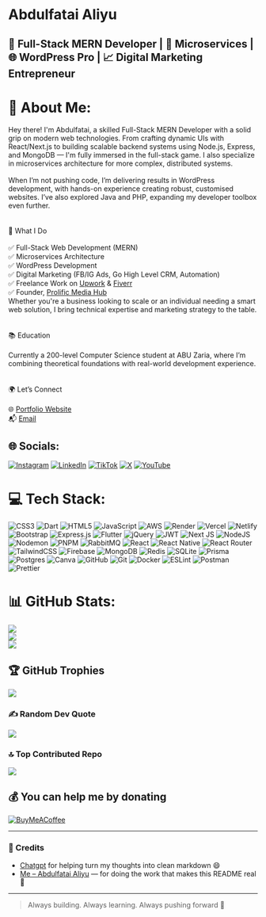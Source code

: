 # Abdulfatai Aliyu

## 🚀 Full-Stack MERN Developer | 🧠 Microservices | 🌐 WordPress Pro | 📈 Digital Marketing Entrepreneur



# 💫 About Me:
Hey there! I'm Abdulfatai, a skilled Full-Stack MERN Developer with a solid grip on modern web technologies. From crafting dynamic UIs with React/Next.js to building scalable backend systems using Node.js, Express, and MongoDB — I'm fully immersed in the full-stack game. I also specialize in microservices architecture for more complex, distributed systems.<br><br>When I’m not pushing code, I’m delivering results in WordPress development, with hands-on experience creating robust, customised websites. I’ve also explored Java and PHP, expanding my developer toolbox even further.<br><br><br>🚀 What I Do<br><br>    ✅ Full-Stack Web Development (MERN)<br>    ✅ Microservices Architecture<br>    ✅ WordPress Development<br>    ✅ Digital Marketing (FB/IG Ads, Go High Level CRM, Automation)<br>     ✅ Freelance Work on [Upwork](https://www.upwork.com/freelancers/~01947ddbabf861c9db?mp_source=share) & [Fiverr](https://www.fiverr.com/s/KeRpB3W) <br>
✅ Founder, [Prolific Media Hub](https://itz-abdulfatai.github.io/portfolio/smma-abdul/)<br>Whether you're a business looking to scale or an individual needing a smart web solution, I bring technical expertise and marketing strategy to the table.<br><br><br>📚 Education<br><br>Currently a 200-level Computer Science student at ABU Zaria, where I’m combining theoretical foundations with real-world development experience.<br><br><br>🌍 Let’s Connect<br><br> 🌐 [Portfolio Website](https://abdul-portfolio-lw7s.onrender.com/)<br>    📬 [Email](mailto:abdulfataialiyu4@gmail.com)<br>


## 🌐 Socials:
[![Instagram](https://img.shields.io/badge/Instagram-%23E4405F.svg?logo=Instagram&logoColor=white)](https://instagram.com/itz_abdul.fatai) [![LinkedIn](https://img.shields.io/badge/LinkedIn-%230077B5.svg?logo=linkedin&logoColor=white)](https://linkedin.com/in/abdulfatai-aliyu-b1900a293) [![TikTok](https://img.shields.io/badge/TikTok-%23000000.svg?logo=TikTok&logoColor=white)](https://tiktok.com/@itz_abdulfatai) [![X](https://img.shields.io/badge/X-black.svg?logo=X&logoColor=white)](https://x.com/itz_abdulfatai) [![YouTube](https://img.shields.io/badge/YouTube-%23FF0000.svg?logo=YouTube&logoColor=white)](https://youtube.com/@UCkG0oTca_YU10UkOUnZbIXA) 

# 💻 Tech Stack:
![CSS3](https://img.shields.io/badge/css3-%231572B6.svg?style=for-the-badge&logo=css3&logoColor=white) ![Dart](https://img.shields.io/badge/dart-%230175C2.svg?style=for-the-badge&logo=dart&logoColor=white) ![HTML5](https://img.shields.io/badge/html5-%23E34F26.svg?style=for-the-badge&logo=html5&logoColor=white) ![JavaScript](https://img.shields.io/badge/javascript-%23323330.svg?style=for-the-badge&logo=javascript&logoColor=%23F7DF1E) ![AWS](https://img.shields.io/badge/AWS-%23FF9900.svg?style=for-the-badge&logo=amazon-aws&logoColor=white) ![Render](https://img.shields.io/badge/Render-%46E3B7.svg?style=for-the-badge&logo=render&logoColor=white) ![Vercel](https://img.shields.io/badge/vercel-%23000000.svg?style=for-the-badge&logo=vercel&logoColor=white) ![Netlify](https://img.shields.io/badge/netlify-%23000000.svg?style=for-the-badge&logo=netlify&logoColor=#00C7B7) ![Bootstrap](https://img.shields.io/badge/bootstrap-%238511FA.svg?style=for-the-badge&logo=bootstrap&logoColor=white) ![Express.js](https://img.shields.io/badge/express.js-%23404d59.svg?style=for-the-badge&logo=express&logoColor=%2361DAFB) ![Flutter](https://img.shields.io/badge/Flutter-%2302569B.svg?style=for-the-badge&logo=Flutter&logoColor=white) ![jQuery](https://img.shields.io/badge/jquery-%230769AD.svg?style=for-the-badge&logo=jquery&logoColor=white) ![JWT](https://img.shields.io/badge/JWT-black?style=for-the-badge&logo=JSON%20web%20tokens) ![Next JS](https://img.shields.io/badge/Next-black?style=for-the-badge&logo=next.js&logoColor=white) ![NodeJS](https://img.shields.io/badge/node.js-6DA55F?style=for-the-badge&logo=node.js&logoColor=white) ![Nodemon](https://img.shields.io/badge/NODEMON-%23323330.svg?style=for-the-badge&logo=nodemon&logoColor=%BBDEAD) ![PNPM](https://img.shields.io/badge/pnpm-%234a4a4a.svg?style=for-the-badge&logo=pnpm&logoColor=f69220) ![RabbitMQ](https://img.shields.io/badge/rabbitmq-FF6600?style=for-the-badge&logo=rabbitmq&logoColor=white) ![React](https://img.shields.io/badge/react-%2320232a.svg?style=for-the-badge&logo=react&logoColor=%2361DAFB) ![React Native](https://img.shields.io/badge/react_native-%2320232a.svg?style=for-the-badge&logo=react&logoColor=%2361DAFB) ![React Router](https://img.shields.io/badge/React_Router-CA4245?style=for-the-badge&logo=react-router&logoColor=white) ![TailwindCSS](https://img.shields.io/badge/tailwindcss-%2338B2AC.svg?style=for-the-badge&logo=tailwind-css&logoColor=white) ![Firebase](https://img.shields.io/badge/firebase-a08021?style=for-the-badge&logo=firebase&logoColor=ffcd34) ![MongoDB](https://img.shields.io/badge/MongoDB-%234ea94b.svg?style=for-the-badge&logo=mongodb&logoColor=white) ![Redis](https://img.shields.io/badge/redis-%23DD0031.svg?style=for-the-badge&logo=redis&logoColor=white) ![SQLite](https://img.shields.io/badge/sqlite-%2307405e.svg?style=for-the-badge&logo=sqlite&logoColor=white) ![Prisma](https://img.shields.io/badge/Prisma-3982CE?style=for-the-badge&logo=Prisma&logoColor=white) ![Postgres](https://img.shields.io/badge/postgres-%23316192.svg?style=for-the-badge&logo=postgresql&logoColor=white) ![Canva](https://img.shields.io/badge/Canva-%2300C4CC.svg?style=for-the-badge&logo=Canva&logoColor=white) ![GitHub](https://img.shields.io/badge/github-%23121011.svg?style=for-the-badge&logo=github&logoColor=white) ![Git](https://img.shields.io/badge/git-%23F05033.svg?style=for-the-badge&logo=git&logoColor=white) ![Docker](https://img.shields.io/badge/docker-%230db7ed.svg?style=for-the-badge&logo=docker&logoColor=white) ![ESLint](https://img.shields.io/badge/ESLint-4B3263?style=for-the-badge&logo=eslint&logoColor=white) ![Postman](https://img.shields.io/badge/Postman-FF6C37?style=for-the-badge&logo=postman&logoColor=white) ![Prettier](https://img.shields.io/badge/prettier-%23F7B93E.svg?style=for-the-badge&logo=prettier&logoColor=black)
# 📊 GitHub Stats:
![](https://github-readme-stats.vercel.app/api?username=itz-abdulfatai&theme=dark&hide_border=false&include_all_commits=true&count_private=true)<br/>
![](https://nirzak-streak-stats.vercel.app/?user=itz-abdulfatai&theme=dark&hide_border=false)<br/>
![](https://github-readme-stats.vercel.app/api/top-langs/?username=itz-abdulfatai&theme=dark&hide_border=false&include_all_commits=true&count_private=true&layout=compact)

## 🏆 GitHub Trophies
![](https://github-profile-trophy.vercel.app/?username=itz-abdulfatai&theme=radical&no-frame=false&no-bg=true&margin-w=4)

### ✍️ Random Dev Quote
![](https://quotes-github-readme.vercel.app/api?type=vetical&theme=dark)

### 🔝 Top Contributed Repo
![](https://github-contributor-stats.vercel.app/api?username=itz-abdulfatai&limit=5&theme=dark&combine_all_yearly_contributions=true)

  ## 💰 You can help me by donating
  [![BuyMeACoffee](https://img.shields.io/badge/Buy%20Me%20a%20Coffee-ffdd00?style=for-the-badge&logo=buy-me-a-coffee&logoColor=black)](https://buymeacoffee.com/itz_abdulfatai) 

---

### 👏 Credits

- [Chatgpt](https://chatgpt.com) for helping turn my thoughts into clean markdown 😄  
- [Me – Abdulfatai Aliyu](https://abdul-portfolio-lw7s.onrender.com/) — for doing the work that makes this README real 💪

---

  > Always building. Always learning. Always pushing forward 🚀
<!-- Proudly created with GPRM ( https://gprm.itsvg.in ) -->

